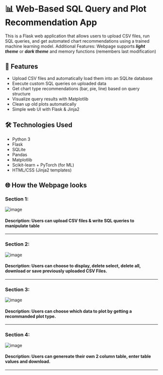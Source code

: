 # 📊 Web-Based SQL Query and Plot Recommendation App

This is a Flask web application that allows users to upload CSV files, run SQL queries, and get automated chart recommendations using a trained machine learning model.
Additional Features: Webpage supports ***light theme*** or ***dark theme*** and memory functions (remembers last modification)

## 🚀 Features

- Upload CSV files and automatically load them into an SQLite database
- Execute custom SQL queries on uploaded data
- Get chart type recommendations (bar, pie, line) based on query structure
- Visualize query results with Matplotlib
- Clean up old plots automatically
- Simple web UI with Flask & Jinja2

## 🛠️ Technologies Used

- Python 3
- Flask
- SQLite
- Pandas
- Matplotlib
- Scikit-learn + PyTorch (for ML)
- HTML/CSS (Jinja2 templates)

## 🌐 How the Webpage looks
### Section 1:
![image](https://github.com/user-attachments/assets/1921f544-1cfa-4303-ad05-4816dbb0d02c)
#### Description: Users can upload CSV files & write SQL queries to manipulate table
---
### Section 2:
![image](https://github.com/user-attachments/assets/f02ee696-29de-4486-883d-854c8b29d2c7)
#### Description: Users can choose to display, delete select, delete all, download or save previously uploaded CSV Files.
---
### Section 3:
![image](https://github.com/user-attachments/assets/42b3f9e3-57d2-471e-b5e7-3b0a2a4bedbf)
#### Description: Users can choose which data to plot by getting a recommanded plot type.
---
### Section 4:
![image](https://github.com/user-attachments/assets/e30d820a-5f2b-4b16-9373-af0924a4078b)
#### Description: Users can genereate their own 2 column table, enter table values and download. 
---


